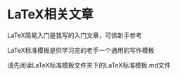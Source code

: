 LaTeX相关文章
============
LaTeX简易入门是我写的入门文章，可供新手参考

LaTeX标准模板是供学习完的老手一个通用的写作模板

请先阅读LaTeX标准模板文件夹下的LaTeX标准模板.md文件
